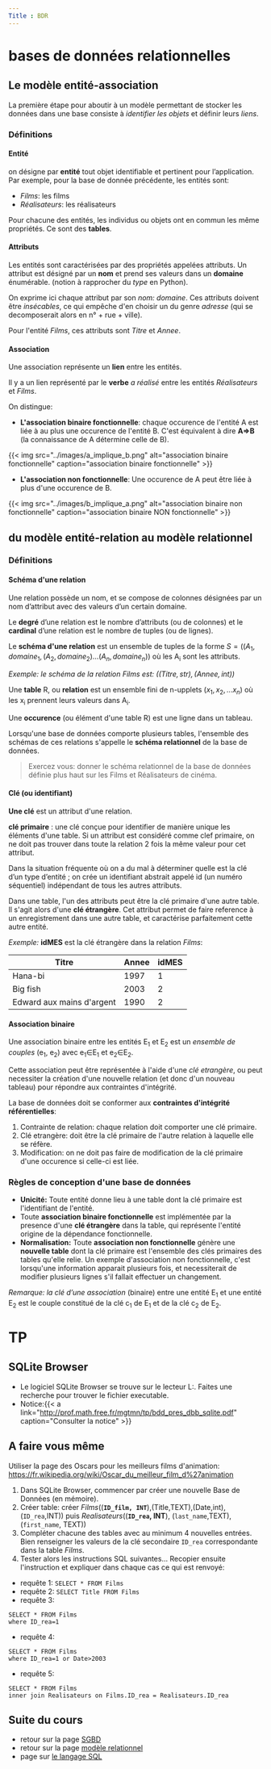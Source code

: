```yaml
---
Title : BDR
---
```


# bases de données relationnelles
## Le modèle entité-association
La première étape pour aboutir à un modèle permettant de stocker les données dans une base consiste à *identifier les objets* et définir leurs *liens*.

### Définitions
#### Entité
on désigne par **entité** tout objet identifiable et pertinent pour l’application. Par exemple, pour la base de donnée précédente, les entités sont:

* *Films*: les films
* *Réalisateurs*: les réalisateurs

Pour chacune des entités, les individus ou objets ont en commun les même propriétés. Ce sont des **tables**. 

#### Attributs
Les entités sont caractérisées par des propriétés appelées attributs. Un attribut est désigné par un **nom** et prend ses valeurs dans un **domaine** énumérable. (notion à rapprocher du *type* en Python).


On exprime ici chaque attribut par son *nom: domaine*. Ces attributs doivent être *insécables*, ce qui empêche d'en choisir un du genre *adresse* (qui se decomposerait alors en n° + rue + ville).

Pour l'entité *Films*, ces attributs sont *Titre* et *Annee*.

#### Association
Une association représente un **lien** entre les entités.

Il y a un lien représenté par le **verbe** *a réalisé* entre les entités *Réalisateurs* et *Films*.

On distingue:

* **L'association binaire fonctionnelle**: chaque occurence de l'entité A est liée à au plus une occurence de l'entité B. C'est équivalent à dire **A=>B** (la connaissance de A détermine celle de B).



{{< img src="../images/a_implique_b.png" alt="association binaire fonctionnelle" caption="association binaire fonctionnelle" >}}
* **L'association non fonctionnelle**: Une occurence de A peut être liée à plus d'une occurence de B. 



{{< img src="../images/b_implique_a.png" alt="association binaire non fonctionnelle" caption="association binaire NON fonctionnelle" >}}
## du modèle entité-relation au modèle relationnel


### Définitions
#### Schéma d'une relation
Une relation possède un nom, et se compose de colonnes désignées par un nom d’attribut avec des valeurs d’un certain domaine.

Le **degré** d’une relation est le nombre d’attributs (ou de colonnes) et le **cardinal** d’une relation est le nombre de tuples (ou de lignes).

Le **schéma d'une relation** est un ensemble de tuples de la forme $S = ((A_1,domaine_1, (A_2,domaine_2) ...(A_n,domaine_n))$ où les A<sub>i</sub> sont les attributs.

*Exemple: le schéma de la relation Films est: $((Titre,str),(Annee,int))$*

Une **table** R, ou **relation** est un ensemble fini de n-upplets $(x_1, x_2, ... x_n)$ où les x<sub>i</sub> prennent leurs valeurs dans A<sub>i</sub>.


Une **occurence** (ou élément d'une table R) est une ligne dans un tableau.

Lorsqu'une base de données comporte plusieurs tables, l'ensemble des schémas de ces relations s'appelle le **schéma relationnel** de la base de données.

> Exercez vous: donner le schéma relationnel de la base de données définie plus haut sur les Films et Réalisateurs de cinéma.

#### Clé (ou identifiant)
**Une clé** est un attribut d'une relation.

**clé primaire** : une clé conçue pour identifier de manière unique les éléments d'une table.  Si un attribut est considéré comme clef primaire, on ne doit pas trouver dans toute la relation 2 fois la même valeur pour cet attribut.

Dans la situation fréquente où on a du mal à déterminer quelle est la clé d’un type d’entité ; on crée un identifiant abstrait appelé id (un numéro séquentiel) indépendant de tous les autres attributs.

Dans une table, l'un des attributs peut être la clé primaire d'une autre table. Il s'agit alors d'une **clé étrangère**. Cet attribut permet de faire reference à un enregistrement dans une autre table, et caractérise parfaitement cette autre entité.

*Exemple:* **idMES** est la clé étrangère dans la relation *Films*:

| **Titre** | Annee | **idMES** |
|--- | --- | --- |
| Hana-bi | 1997 | 1 |
| Big fish | 2003 | 2 |
| Edward aux mains d'argent | 1990 | 2 |


#### Association binaire
Une association binaire entre les entités E<sub>1</sub> et E<sub>2</sub> est un *ensemble de couples* (e<sub>1</sub>, e<sub>2</sub>) avec e<sub>1</sub>∈E<sub>1</sub> et e<sub>2</sub>∈E<sub>2</sub>. 

Cette association peut être représentée à l'aide d'une *clé etrangère*, ou peut necessiter la création d'une nouvelle relation (et donc d'un nouveau tableau) pour répondre aux contraintes d'intégrité.

La base de données doit se conformer aux **contraintes d'intégrité référentielles**:

1. Contrainte de relation: chaque relation doit comporter une clé primaire.
2. Clé etrangère: doit être la clé primaire de l'autre relation à laquelle elle se réfère.
3. Modification: on ne doit pas faire de modification de la clé primaire d'une occurence si celle-ci est liée.

### Règles de conception d'une base de données
* **Unicité:** Toute entité donne lieu à une table dont la clé primaire est l'identifiant de l'entité.
* Toute **association binaire fonctionnelle** est implémentée par la presence d'une **clé étrangère** dans la table, qui représente l'entité origine de la dépendance fonctionnelle.
* **Normalisation:** Toute **association non fonctionnelle** génère une **nouvelle table** dont la clé primaire est l'ensemble des clés primaires des tables qu'elle relie. Un exemple d'association non fonctionnelle, c'est lorsqu'une information apparait plusieurs fois, et necessiterait de modifier plusieurs lignes s'il fallait effectuer un changement.

*Remarque:* *la clé d’une association* (binaire) entre une entité E<sub>1</sub> et une entité E<sub>2</sub> est le couple constitué de la clé c<sub>1</sub> de E<sub>1</sub> et de la clé c<sub>2</sub> de E<sub>2</sub>.

# TP
## SQLite Browser
* Le logiciel SQLite Browser se trouve sur le lecteur L:. Faites une recherche pour trouver le fichier executable.
* Notice:{{< a link="http://prof.math.free.fr/mgtmn/tp/bdd_pres_dbb_sqlite.pdf" caption="Consulter la notice" >}}
## A faire vous même
Utiliser la page des Oscars pour les meilleurs films d'animation: https://fr.wikipedia.org/wiki/Oscar_du_meilleur_film_d%27animation

1. Dans SQLite Browser, commencer par créer une nouvelle Base de Données (en mémoire).
2. Créer table: créer *Films*((**`ID_film, INT`**),(Title,TEXT),(Date,int),(`ID_rea`,INT)) puis *Realisateurs*((**`ID_rea`, INT**), (`last_name`,TEXT), (`first_name`, TEXT))
3. Compléter chacune des tables avec au minimum 4 nouvelles entrées. Bien renseigner les valeurs de la clé secondaire `ID_rea` correspondante dans la table *Films*.
4. Tester alors les instructions SQL suivantes... Recopier ensuite l'instruction et expliquer dans chaque cas ce qui est renvoyé:

* requête 1: `SELECT * FROM Films`
* requête 2: `SELECT Title FROM Films`
* requête 3: 

```
SELECT * FROM Films
where ID_rea=1
```

* requête 4:

```
SELECT * FROM Films
where ID_rea=1 or Date>2003
```

* requête 5:

```
SELECT * FROM Films
inner join Realisateurs on Films.ID_rea = Realisateurs.ID_rea
```




## Suite du cours
* retour sur la page [SGBD](/docs/NSI/bases/page3/)
* retour sur la page [modèle relationnel](/docs/NSI/bases/page1/)
* page sur [le langage SQL](/docs/NSI/bases/page4/)